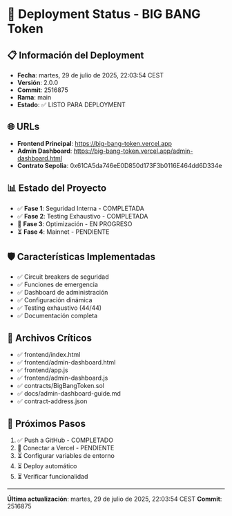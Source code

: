 # 🚀 Deployment Status - BIG BANG Token

## 📋 Información del Deployment

- **Fecha**: martes, 29 de julio de 2025, 22:03:54 CEST
- **Versión**: 2.0.0
- **Commit**: 2516875
- **Rama**: main
- **Estado**: ✅ LISTO PARA DEPLOYMENT

## 🌐 URLs

- **Frontend Principal**: https://big-bang-token.vercel.app
- **Admin Dashboard**: https://big-bang-token.vercel.app/admin-dashboard.html
- **Contrato Sepolia**: 0x61CA5da746eE0D850d173F3b0116E464dd6D334e

## 📊 Estado del Proyecto

- ✅ **Fase 1**: Seguridad Interna - COMPLETADA
- ✅ **Fase 2**: Testing Exhaustivo - COMPLETADA
- 🔄 **Fase 3**: Optimización - EN PROGRESO
- ⏳ **Fase 4**: Mainnet - PENDIENTE

## 🛡️ Características Implementadas

- ✅ Circuit breakers de seguridad
- ✅ Funciones de emergencia
- ✅ Dashboard de administración
- ✅ Configuración dinámica
- ✅ Testing exhaustivo (44/44)
- ✅ Documentación completa

## 📁 Archivos Críticos

- ✅ frontend/index.html
- ✅ frontend/admin-dashboard.html
- ✅ frontend/app.js
- ✅ frontend/admin-dashboard.js
- ✅ contracts/BigBangToken.sol
- ✅ docs/admin-dashboard-guide.md
- ✅ contract-address.json

## 🔧 Próximos Pasos

1. ✅ Push a GitHub - COMPLETADO
2. 🔄 Conectar a Vercel - PENDIENTE
3. ⏳ Configurar variables de entorno
4. ⏳ Deploy automático
5. ⏳ Verificar funcionalidad

---

**Última actualización**: martes, 29 de julio de 2025, 22:03:54 CEST
**Commit**: 2516875
